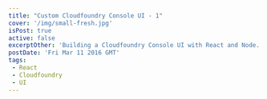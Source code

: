```yaml
---
title: "Custom Cloudfoundry Console UI - 1"
cover: '/img/small-fresh.jpg'
isPost: true
active: false
excerptOther: 'Building a Cloudfoundry Console UI with React and Node.'
postDate: 'Fri Mar 11 2016 GMT'
tags:
 - React
 - Cloudfoundry
 - UI
---
```

